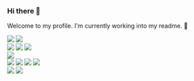 ### Hi there 👋

Welcome to my profile. I'm currently working into my readme. :construction:

[<img src="https://img.shields.io/badge/Studying-Electronics & Industrial Automation Engineering-green">](<https://github.com/qmind1/>)
[<img src="https://img.shields.io/badge/Contact-LinkedIn-blue?&logo=linkedin">](<https://google.com/>) <br />
[<img src="https://img.shields.io/badge/IDE-Atom-be8a59?&logo=atom">](<https://atom.io/>)
[<img src="https://img.shields.io/badge/IDE-Visual Studio Code-0078d7?&logo=visualstudio">](<https://google.com/>)
[<img src="https://img.shields.io/badge/IDE-Code::Blocks-blue?&logo=codeblocks">](<https://google.com/>) <br />
[<img src="https://img.shields.io/badge/Coding in-C/C++-blue?&logo=cplusplus">](<https://google.com/>) <br />
[<img src="https://img.shields.io/badge/Learning-Markdown-white?&logo=markdown">](<https://google.com/>)
[<img src="https://img.shields.io/badge/Learning-Qiskit-blueviolet?&logo=qiskit">](<https://qiskit.org/>)
[<img src="https://img.shields.io/badge/Learning-Python-306998?&logo=python">](<https://google.com/>)
[<img src="https://img.shields.io/badge/Learning-Arduino-00878F?&logo=arduino">](<https://google.com/>) <br />
[<img src="https://img.shields.io/badge/Course-Introduction to Cybersecurity-009EDC?&logo=cisco">](<https://google.com/>)
[<img src="https://img.shields.io/badge/Course-Cybersecurity Essentials-009EDC?&logo=cisco">](<https://google.com/>)
